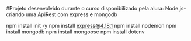 #Projeto desenvolvido durante o curso disponibilizado pela alura: Node.js-criando uma ApiRest com express e mongodb


npm install  init -y
npm install  express@4.18.1
npm install  nodemon
npm install mongodb
npm install mongoose
npm install dotenv